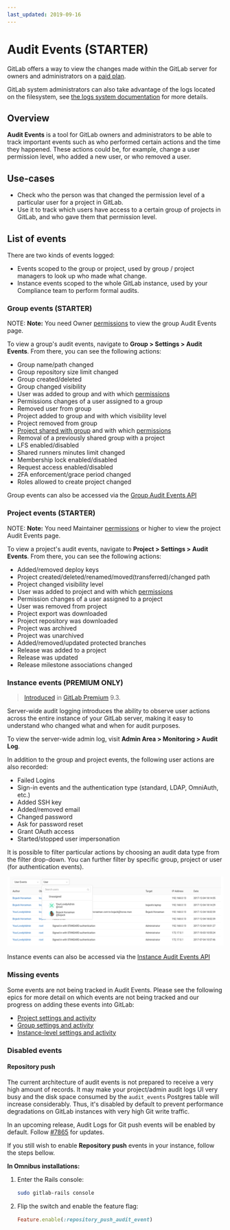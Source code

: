 ```yaml
---
last_updated: 2019-09-16
---
```


# Audit Events **(STARTER)**

GitLab offers a way to view the changes made within the GitLab server for owners and administrators on a [paid plan][ee].

GitLab system administrators can also take advantage of the logs located on the
filesystem, see [the logs system documentation](logs.md) for more details.

## Overview

**Audit Events** is a tool for GitLab owners and administrators to be
able to track important events such as who performed certain actions and the
time they happened. These actions could be, for example, change a user
permission level, who added a new user, or who removed a user.

## Use-cases

- Check who the person was that changed the permission level of a particular
  user for a project in GitLab.
- Use it to track which users have access to a certain group of projects
  in  GitLab, and who gave them that permission level.

## List of events

There are two kinds of events logged:

- Events scoped to the group or project, used by group / project managers
  to look up who made what change.
- Instance events scoped to the whole GitLab instance, used by your Compliance team to
  perform formal audits.

### Group events **(STARTER)**

NOTE: **Note:**
You need Owner [permissions] to view the group Audit Events page.

To view a group's audit events, navigate to **Group > Settings > Audit Events**.
From there, you can see the following actions:

- Group name/path changed
- Group repository size limit changed
- Group created/deleted
- Group changed visibility
- User was added to group and with which [permissions]
- Permissions changes of a user assigned to a group
- Removed user from group
- Project added to group and with which visibility level
- Project removed from group
- [Project shared with group](../user/project/members/share_project_with_groups.md)
  and with which [permissions]
- Removal of a previously shared group with a project
- LFS enabled/disabled
- Shared runners minutes limit changed
- Membership lock enabled/disabled
- Request access enabled/disabled
- 2FA enforcement/grace period changed
- Roles allowed to create project changed

Group events can also be accessed via the [Group Audit Events API](../api/audit_events.md#group-audit-events-starter)

### Project events **(STARTER)**

NOTE: **Note:**
You need Maintainer [permissions] or higher to view the project Audit Events page.

To view a project's audit events, navigate to **Project > Settings > Audit Events**.
From there, you can see the following actions:

- Added/removed deploy keys
- Project created/deleted/renamed/moved(transferred)/changed path
- Project changed visibility level
- User was added to project and with which [permissions]
- Permission changes of a user assigned to a project
- User was removed from project
- Project export was downloaded
- Project repository was downloaded
- Project was archived
- Project was unarchived
- Added/removed/updated protected branches
- Release was added to a project
- Release was updated
- Release milestone associations changed

### Instance events **(PREMIUM ONLY)**

> [Introduced][ee-2336] in [GitLab Premium][ee] 9.3.

Server-wide audit logging introduces the ability to observe user actions across
the entire instance of your GitLab server, making it easy to understand who
changed what and when for audit purposes.

To view the server-wide admin log, visit **Admin Area > Monitoring > Audit Log**.

In addition to the group and project events, the following user actions are also
recorded:

- Failed Logins
- Sign-in events and the authentication type (standard, LDAP, OmniAuth, etc.)
- Added SSH key
- Added/removed email
- Changed password
- Ask for password reset
- Grant OAuth access
- Started/stopped user impersonation

It is possible to filter particular actions by choosing an audit data type from
the filter drop-down. You can further filter by specific group, project or user
(for authentication events).

![audit log](img/audit_log.png)

Instance events can also be accessed via the [Instance Audit Events API](../api/audit_events.md#instance-audit-events-premium-only)

### Missing events

Some events are not being tracked in Audit Events. Please see the following
epics for more detail on which events are not being tracked and our progress
on adding these events into GitLab:

- [Project settings and activity](https://gitlab.com/groups/gitlab-org/-/epics/474)
- [Group settings and activity](https://gitlab.com/groups/gitlab-org/-/epics/475)
- [Instance-level settings and activity](https://gitlab.com/groups/gitlab-org/-/epics/476)

### Disabled events

#### Repository push

The current architecture of audit events is not prepared to receive a very high amount of records.
It may make your project/admin audit logs UI very busy and the disk space consumed by the
`audit_events` Postgres table will increase considerably. Thus, it's disabled by default
to prevent performance degradations on GitLab instances with very high Git write traffic.

In an upcoming release, Audit Logs for Git push events will be enabled
by default. Follow [#7865](https://gitlab.com/gitlab-org/gitlab/issues/7865) for updates.

If you still wish to enable **Repository push** events in your instance, follow
the steps bellow.

**In Omnibus installations:**

1. Enter the Rails console:

   ```sh
   sudo gitlab-rails console
   ```

1. Flip the switch and enable the feature flag:

   ```ruby
   Feature.enable(:repository_push_audit_event)
   ```

[ee-2336]: https://gitlab.com/gitlab-org/gitlab/issues/2336
[ee]: https://about.gitlab.com/pricing/
[permissions]: ../user/permissions.md
